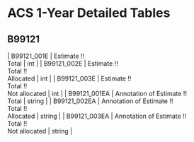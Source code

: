# ACS 1-Year Detailed Tables

## B99121

| B99121_001E | Estimate !!<br>Total | int |
| B99121_002E | Estimate !!<br>Total !!<br>Allocated | int |
| B99121_003E | Estimate !!<br>Total !!<br>Not allocated | int |
| B99121_001EA | Annotation of Estimate !!<br>Total | string |
| B99121_002EA | Annotation of Estimate !!<br>Total !!<br>Allocated | string |
| B99121_003EA | Annotation of Estimate !!<br>Total !!<br>Not allocated | string |

